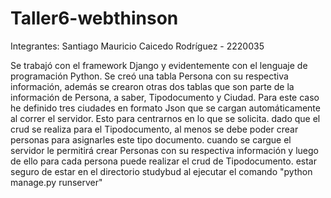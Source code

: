 # Taller6-webthinson

Integrantes: 
Santiago Mauricio Caicedo Rodríguez - 2220035

Se trabajó con el framework Django y evidentemente con el lenguaje de programación Python.
Se creó una tabla Persona con su respectiva información, además se crearon otras dos tablas que son parte de la información de Persona, a saber, Tipodocumento y Ciudad.
Para este caso he definido tres ciudades en formato Json que se cargan automáticamente al correr el servidor. Esto para centrarnos en lo que se solicita.
dado que el crud se realiza para el Tipodocumento, al menos se debe poder crear personas para asignarles este tipo documento. 
cuando se cargue el servidor le permitirá crear Personas con su respectiva información y luego de ello para cada persona puede realizar el crud de Tipodocumento.
estar seguro de estar en el directorio studybud al ejecutar el comando "python manage.py runserver"
  
